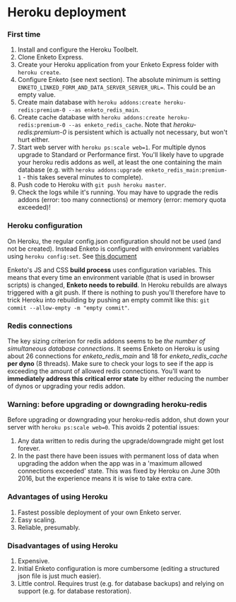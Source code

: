 # Heroku deployment

### First time

1. Install and configure the Heroku Toolbelt.
2. Clone Enketo Express.
3. Create your Heroku application from your Enketo Express folder with `heroku create`.
4. Configure Enketo (see next section). The absolute minimum is setting `ENKETO_LINKED_FORM_AND_DATA_SERVER_SERVER_URL=`. This could be an empty value.
5. Create main database with `heroku addons:create heroku-redis:premium-0 --as enketo_redis_main`.
6. Create cache database with `heroku addons:create heroku-redis:premium-0 --as enketo_redis_cache`. Note that _heroku-redis:premium-0_ is persistent which is actually not necessary, but won't hurt either.
7. Start web server with `heroku ps:scale web=1`. For multiple dynos upgrade to Standard or Performance first. You'll likely have to upgrade your heroku redis addons as well, at least the one containing the main database (e.g. with `heroku addons:upgrade enketo_redis_main:premium-1` - this takes several minutes to complete).
8. Push code to Heroku with `git push heroku master`.
9. Check the logs while it's running. You may have to upgrade the redis addons (error: too many connections) or memory (error: memory quota exceeded)!

### Heroku configuration

On Heroku, the regular config.json configuration should not be used (and not be created). Instead Enketo is configured with environment variables using `heroku config:set`. See [this document](https://github.com/enketo/enketo-express/blob/master/tutorials/00-getting-started.md#how-to-configure)

Enketo's JS and CSS **build process** uses configuration variables. This means that every time an environment variable (that is used in browser scripts) is changed, **Enketo needs to rebuild**. In Heroku rebuilds are always triggered with a git push. If there is nothing to push you'll therefore have to trick Heroku into rebuilding by pushing an empty commit like this: `git commit --allow-empty -m "empty commit"`.

### Redis connections

The key sizing criterion for redis addons seems to be _the number of simultaneous database connections_. It seems Enketo on Heroku is using about 26 connections for _enketo_redis_main_ and 18 for _enketo_redis_cache_ **per dyno** (8 threads). Make sure to check your logs to see if the app is exceeding the amount of allowed redis connections. You'll want to **immediately address this critical error state** by either reducing the number of dynos or upgrading your redis addon.

### Warning: before upgrading or downgrading heroku-redis

Before upgrading or downgrading your heroku-redis addon, shut down your server with `heroku ps:scale web=0`. This avoids 2 potential issues:

1. Any data written to redis during the upgrade/downgrade might get lost forever.
2. In the past there have been issues with permanent loss of data when upgrading the addon when the app was in a 'maximum allowed connections exceeded' state. This was fixed by Heroku on June 30th 2016, but the experience means it is wise to take extra care.

### Advantages of using Heroku

1. Fastest possible deployment of your own Enketo server.
2. Easy scaling.
3. Reliable, presumably.

### Disadvantages of using Heroku

1. Expensive.
2. Initial Enketo configuration is more cumbersome (editing a structured json file is just much easier).
3. Little control. Requires trust (e.g. for database backups) and relying on support (e.g. for database restoration).
